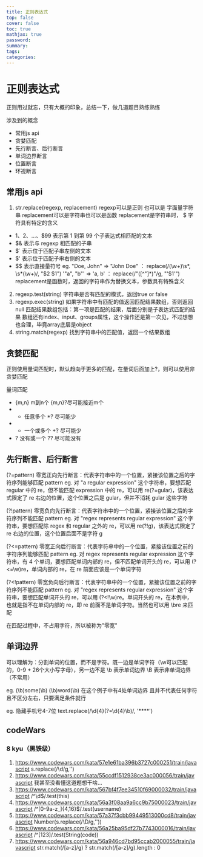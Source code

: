 ```yaml
---
title: 正则表达式
top: false
cover: false
toc: true
mathjax: true
password:
summary:
tags:
categories:
---
```



# 正则表达式

正则用过就忘，只有大概的印象，总结一下，做几道题目熟练熟练

涉及到的概念
- 常用js api
- 贪婪匹配
- 先行断言、后行断言
- 单词边界断言
- 位置断言
- 环视断言

## 常用js api
1. str.replace(regexp, replacement)
regexp可以是正则 也可以是 字面量字符串
replacement可以是字符串也可以是函数
replacement是字符串时， $ 字符具有特定的含义
- $1、$2、...、$99 表示第 1 到第 99 个子表达式相匹配的文本
- $& 表示与 regexp 相匹配的子串
- $` 表示位于匹配子串左侧的文本
- $' 表示位于匹配子串右侧的文本
- $$ 表示直接量符号
eg.
"Doe, John" => "John Doe" ： replace(/(\w+)\s*, \s*(\w+)/, "$2 $1")
'"a", "b"' => 'a, b' ： replace(/"([^"]*)"/g, "'$1'")
replacement是函数时，返回的字符串作为替换文本，参数具有特殊含义
2. regexp.test(string)
字符串是否有匹配的模式，返回true or false
3. regexp.exec(string)
如果字符串中有匹配的值返回匹配结果数组，否则返回 null
匹配结果数组包括：第一项是匹配的结果，后面分别是子表达式匹配的结果
数组还有index、input、groups属性，这个操作还是第一次见，不过想想也合理，毕竟array底层是object
4. string.match(regexp)
找到字符串中的匹配值，返回一个结果数组

## 贪婪匹配
正则使用量词匹配时，默认趋向于更多的匹配，在量词后面加上?，则可以使用非贪婪匹配

量词匹配
- {m,n} m到n个 {m,n}?尽可能接近m个
- * 任意多个 *? 尽可能少
- + 一个或多个 +? 尽可能少
- ? 没有或一个 ?? 尽可能没有

## 先行断言、后行断言
(?=pattern) 零宽正向先行断言：代表字符串中的一个位置，紧接该位置之后的字符序列能够匹配 pattern
eg. 对 "a regular expression" 这个字符串，要想匹配 regular 中的 re，但不能匹配 expression 中的 re，可以用 re(?=gular)，该表达式限定了 re 右边的位置，这个位置之后是 gular，但并不消耗 gular 这些字符

(?!pattern) 零宽负向先行断言：代表字符串中的一个位置，紧接该位置之后的字符序列不能匹配 pattern
eg. 对 "regex represents regular expression" 这个字符串，要想匹配除 regex 和 regular 之外的 re，可以用 re(?!g)，该表达式限定了 re 右边的位置，这个位置后面不是字符 g

(?<=pattern) 零宽正向后行断言：代表字符串中的一个位置，紧接该位置之前的字符序列能够匹配 pattern
eg. 对 regex represents regular expression 这个字符串，有 4 个单词，要想匹配单词内部的 re，但不匹配单词开头的 re，可以用 (?<=\w)re，单词内部的 re，在 re 前面应该是一个单词字符

(?<!pattern) 零宽负向后行断言：代表字符串中的一个位置，紧接该位置之前的字符序列不能匹配 pattern
eg. 对 "regex represents regular expression" 这个字符串，要想匹配单词开头的 re，可以用 (?<!\w)re。单词开头的 re，在本例中，也就是指不在单词内部的 re，即 re 前面不是单词字符。当然也可以用 \bre 来匹配

在匹配过程中，不占用字符，所以被称为"零宽"


## 单词边界
可以理解为：分割单词的位置，而不是字符。既一边是单词字符（\w可以匹配的，0-9 + 26个大小写字母），另一边不是
\b 表示单词边界
\B 表示非单词边界（不常用）

eg.
(\b)some(\b) (\b)word(\b)
在这个例子中有4处单词边界
且并不代表任何字符
且不区分左右，只要满足条件就行

eg.
隐藏手机号4-7位
text.replace(/\d{4}(?=\d{4}\b)/, '****')

## codeWars
### 8 kyu（黑铁级）
1. https://www.codewars.com/kata/57e1e61ba396b3727c000251/train/javascript 
s.replace(/\d/g,'')
2. https://www.codewars.com/kata/55ccdf1512938ce3ac000056/train/javascript
我甚至没看懂这道题想干啥...
3. https://www.codewars.com/kata/567bf4f7ee34510f69000032/train/javascript
/^\d$/.test(this)
4. https://www.codewars.com/kata/56a3f08aa9a6cc9b75000023/train/javascript
/^[0-9a-z_]{4,16}$/.test(username)
5. https://www.codewars.com/kata/57a37f3cbb99449513000cd8/train/javascript
Number(s.replace(/\D/g,''))
6. https://www.codewars.com/kata/56a25ba95df27b7743000016/train/javascript
/^[123]/.test(String(code))
7. https://www.codewars.com/kata/56a946cd7bd95ccab2000055/train/javascript
str.match(/[a-z]/g) ? str.match(/[a-z]/g).length : 0
